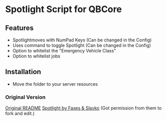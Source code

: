 # Spotlight Script for QBCore

## Features

 - Spotlightmoves with NumPad Keys (Can be changed in the Config)
 - Uses command to toggle Spotlight (Can be changed in the Config)
 - Option to whitelist the "Emergency Vehicle Class"
 - Option to whitelist jobs

## Installation

 - Move the folder to your server resources


### Original Version
[Original README](https://github.com/FAXES/Spotlight/blob/master/README.md)
[Spotlight by Faxes & Slavko](https://github.com/FAXES/Spotlight) (Got permission from them to fork and edit.)
